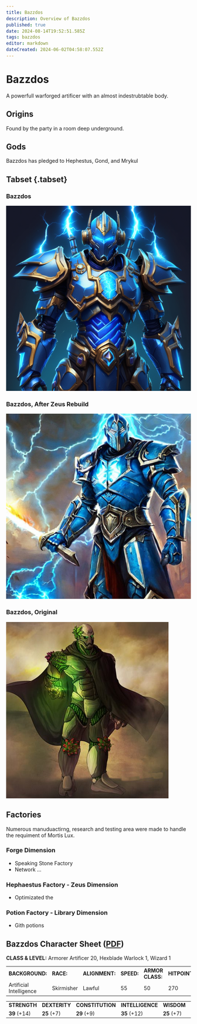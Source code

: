 ```yaml
---
title: Bazzdos
description: Overview of Bazzdos
published: true
date: 2024-08-14T19:52:51.585Z
tags: bazzdos
editor: markdown
dateCreated: 2024-06-02T04:58:07.552Z
---
```


# Bazzdos

 A powerfull warforged artificer with an almost indestrubtable body. 

## Origins

Found by the party in a room deep underground.

## Gods
Bazzdos has pledged to Hephestus, Gond, and Mrykul

## Tabset {.tabset}

### Bazzdos

![spoops_icon.png](/characters/bazzert/img3.png)

### Bazzdos, After Zeus Rebuild

![Zeus Rebuilt Bazzdos](/characters/bazzert/img2.png)

### Bazzdos, Original

![Founder Bazzdos](/characters/bazzert/img1.png)

## Factories
Numerous manuduactirng, research and testing area were made to handle the requiment of Mortis Lux. 

### Forge Dimension
- Speaking Stone Factory
- Network ...
### Hephaestus Factory - Zeus Dimension
- Optimizated the 
### Potion Factory - Library Dimension
 - Gith potions

## Bazzdos Character Sheet ([PDF](/characters/bazzert/bazzdos___roll20_characters.pdf))

**CLASS & LEVEL:** Armorer Artificer 20, Hexblade Warlock 1, Wizard 1

|     |     |     |     |     |     |     |
| --- | --- | --- | --- | --- | --- | --- |
| **BACKGROUND:** | **RACE:** | **ALIGNMENT:** | **SPEED:** | **ARMOR CLASS:** | **HITPOINTS:** | **INITIATIVE:** |
| Artificial Intelligence | Skirmisher | Lawful | 55  | 50  | 270 | 7.25 |


|     |     |     |     |     |     |
| --- | --- | --- | --- | --- | --- |
| **STRENGTH** | **DEXTERITY** | **CONSTITUTION** | **INTELLIGENCE** | **WISDOM** | **CHARISMA** |
| **39** (+14) | **25** (+7) | **29** (+9) | **35** (+12) | **25** (+7) | **25** (+7) |